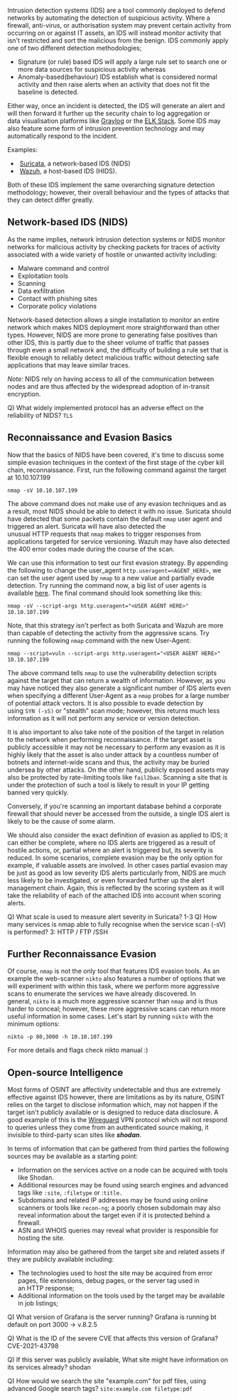 Intrusion detection systems (IDS) are a tool commonly deployed to defend networks by automating the detection of suspicious activity. Where a firewall, anti-virus, or authorisation system may prevent certain activity from occurring on or against IT assets, an IDS will instead monitor activity that isn't restricted and sort the malicious from the benign. IDS commonly apply one of two different detection methodologies; 
- Signature (or rule) based IDS will apply a large rule set to search one or more data sources for suspicious activity whereas
- Anomaly-based(behaviour) IDS establish what is considered normal activity and then raise alerts when an activity that does not fit the baseline is detected.

Either way, once an incident is detected, the IDS will generate an alert and will then forward it further up the security chain to log aggregation or data visualisation platforms like [Graylog](https://www.graylog.org/products/open-source) or the [ELK Stack](https://www.elastic.co/what-is/elk-stack). Some IDS may also feature some form of intrusion prevention technology and may automatically respond to the incident.

Examples:
-  [Suricata](https://suricata.io/), a network-based IDS (NIDS)
-  [Wazuh](https://wazuh.com/), a host-based IDS (HIDS).

Both of these IDS implement the same overarching signature detection methodology; however, their overall behaviour and the types of attacks that they can detect differ greatly.

## **Network-based IDS (NIDS)**
As the name implies, network intrusion detection systems or NIDS monitor networks for malicious activity by checking packets for traces of activity associated with a wide variety of hostile or unwanted activity including:
- Malware command and control  
- Exploitation tools
- Scanning  
- Data exfiltration
- Contact with phishing sites  
- Corporate policy violations

Network-based detection allows a single installation to monitor an entire network which makes NIDS deployment more straightforward than other types. However, NIDS are more prone to generating false positives than other IDS, this is partly due to the sheer volume of traffic that passes through even a small network and, the difficulty of building a rule set that is flexible enough to reliably detect malicious traffic without detecting safe applications that may leave similar traces.

*Note:*
	NIDS rely on having access to all of the communication between nodes and are thus affected by the widespread adoption of in-transit encryption.

Q) What widely implemented protocol has an adverse effect on the reliability of NIDS?
 ``TLS``
## **Reconnaissance and Evasion Basics**
Now that the basics of NIDS have been covered, it's time to discuss some simple evasion techniques in the context of the first stage of the cyber kill chain, reconnaissance. First, run the following command against the target at 10.10.107.199  

`nmap -sV 10.10.107.199`

The above command does not make use of any evasion techniques and as a result, most NIDS should be able to detect it with no issue. Suricata should have detected that some packets contain the default `nmap` user agent and triggered an alert. Suricata will have also detected the unusual HTTP requests that `nmap` makes to trigger responses from applications targeted for service versioning. Wazuh may have also detected the 400 error codes made during the course of the scan.

We can use this information to test our first evasion strategy. By appending the following to change the user_agent `http.useragent=<AGENT_HERE>`, we can set the user agent used by `nmap` to a new value and partially evade detection. Try running the command now, a big list of user agents is available [here](https://developers.whatismybrowser.com/useragents/explore/). The final command should look something like this:

`nmap -sV --script-args http.useragent="<USER AGENT HERE>" 10.10.107.199`  
  
Note, that this strategy isn't perfect as both Suricata and Wazuh are more than capable of detecting the activity from the aggressive scans. Try running the following `nmap` command with the new User-Agent:

`nmap --script=vuln --script-args http.useragent="<USER AGENT HERE>" 10.10.107.199`

The above command tells `nmap` to use the vulnerability detection scripts against the target that can return a wealth of information. However, as you may have noticed they also generate a significant number of IDS alerts even when specifying a different User-Agent as a `nmap` probes for a large number of potential attack vectors. It is also possible to evade detection by using `SYN (-sS)` or "stealth" scan mode; however, this returns much less information as it will not perform any service or version detection.

It is also important to also take note of the position of the target in relation to the network when performing reconnaissance. If the target asset is publicly accessible it may not be necessary to perform any evasion as it is highly likely that the asset is also under attack by a countless number of botnets and internet-wide scans and thus, the activity may be buried undersea by other attacks. On the other hand, publicly exposed assets may also be protected by rate-limiting tools like `fail2ban`. Scanning a site that is under the protection of such a tool is likely to result in your IP getting banned very quickly.

Conversely, if you're scanning an important database behind a corporate firewall that should never be accessed from the outside, a single IDS alert is likely to be the cause of some alarm.

We should also consider the exact definition of evasion as applied to IDS; it can either be complete, where no IDS alerts are triggered as a result of hostile actions, or, partial where an alert is triggered but, its severity is reduced. In some scenarios, complete evasion may be the only option for example, if valuable assets are involved. In other cases partial evasion may be just as good as low severity IDS alerts particularly from, NIDS are much less likely to be investigated, or even forwarded further up the alert management chain. Again, this is reflected by the scoring system as it will take the reliability of each of the attached IDS into account when scoring alerts.

Q) What scale is used to measure alert severity in Suricata? 
	1-3
Q)   How many services is nmap able to fully recognise when the service scan (-sV) is performed?
	3: HTTP / FTP /SSH
## **Further Reconnaissance Evasion**
Of course, `nmap` is not the only tool that features IDS evasion tools. As an example the web-scanner `nikto` also features a number of options that we will experiment with within this task, where we perform more aggressive scans to enumerate the services we have already discovered. In general, `nikto` is a much more aggressive scanner than `nmap` and is thus harder to conceal; however, these more aggressive scans can return more useful information in some cases. Let's start by running `nikto` with the minimum options:

`nikto -p 80,3000 -h 10.10.107.199`

For more details and flags check nikto manual :)

## **Open-source Intelligence**
Most forms of OSINT are affectivity undetectable and thus are extremely effective against IDS however, there are limitations as by its nature, OSINT relies on the target to disclose information which, may not happen if the target isn't publicly available or is designed to reduce data disclosure. A good example of this is the [Wireguard](https://www.wireguard.com/protocol/#dos-mitigation) VPN protocol which will not respond to queries unless they come from an authenticated source making, it invisible to third-party scan sites like ***shodan***.

In terms of information that can be gathered from third parties the following sources may be available as a starting point:  
- Information on the services active on a node can be acquired with tools like Shodan.
- Additional resources may be found using search engines and advanced tags like `:site`, `:filetype` or :`title.`  
- Subdomains and related IP addresses may be found using online scanners or tools like `recon-ng`; a poorly chosen subdomain may also reveal information about the target even if it is protected behind a firewall.  
- ASN and WHOIS queries may reveal what provider is responsible for hosting the site.

Information may also be gathered from the target site and related assets if they are publicly available including:
- The technologies used to host the site may be acquired from error pages, file extensions, debug pages, or the server tag used in an HTTP response;
- Additional information on the tools used by the target may be available in job listings;

Q) What version of Grafana is the server running?
	Grafana is running bt default on port 3000 -> v.8.2.5
	
Q) What is the ID of the severe CVE that affects this version of Grafana?
	CVE-2021-43798

Q) If this server was publicly available, What site might have information on its services already?
	shodan

Q) How would we search the site "example.com" for pdf files, using advanced Google search tags?
	`site:example.com filetype:pdf`